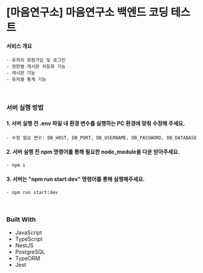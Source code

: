 <!-- Improved compatibility of back to top link: See: https://github.com/othneildrew/Best-README-Template/pull/73 -->

<a name="readme-top"></a>

<!--
*** Thanks for checking out the Best-README-Template. If you have a suggestion
*** that would make this better, please fork the repo and create a pull request
*** or simply open an issue with the tag "enhancement".
*** Don't forget to give the project a star!
*** Thanks again! Now go create something AMAZING! :D
-->

<!-- ABOUT THE PROJECT -->

# [마음연구소] 마음연구소 백엔드 코딩 테스트

#### 서비스 개요
    - 유저의 회원가입 및 로그인
    - 권한별 게시판 차등화 기능 
    - 게시판 기능
    - 유저별 통계 기능

</br>

### 서버 실행 방법

#### 1. 서버 실행 전 .env 파일 내 환경 변수를 실행하는 PC 환경에 맞춰 수정해 주세요.
    - 수정 필요 변수: DB_HOST, DB_PORT, DB_USERNAME, DB_PASSWORD, DB_DATABASE
    
#### 2. 서버 실행 전 npm 명령어를 통해 필요한 node_module을 다운 받아주세요.
    - npm i
    
#### 3. 서버는 "npm run start:dev" 명령어를 통해 실행해주세요.
    - npm run start:dev

</br>

### Built With

- JavaScript
- TypeScript
- NestJS
- PostgreSQL
- TypeORM
- Jest

</br>
